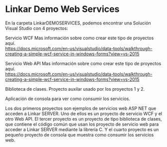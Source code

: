 # Linkar Demo Web Services


En la carpeta LinkarDEMOSERVICES, podemos encontrar una Solución Visual Studio con 4 proyectos:

Servicio WCF
	Mas información sobre como crear este tipo de proyectos aquí.	
  https://docs.microsoft.com/en-us/visualstudio/data-tools/walkthrough-creating-a-simple-wcf-service-in-windows-forms?view=vs-2015

Servicio Web API
	Mas información sobre como crear este tipo de proyectos aquí.	
  https://docs.microsoft.com/en-us/visualstudio/data-tools/walkthrough-creating-a-simple-wcf-service-in-windows-forms?view=vs-2015
  
Biblioteca de clases. Proyecto auxilar usado por los proyectos 1 y 2.

Aplicación de consola para ver como consumir los servicios.

Los dos primeros proyectos son ejemplos de servicios web ASP NET que acceden a Linkar SERVER.
Uno de ellos es un proyecto de servicio WCF y el otro Web API.
El tercer proyecto es un proyecto de tipo biblioteca de clases, que contiene el código común que usan los proyecto de servicio web para acceder a Linkar SERVER mediante la librería C.
Y el cuarto proyecto es un pequeño proyecto de consola que muestra como consumir los servicios web.
